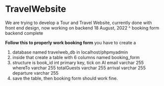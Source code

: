 # TravelWebsite
 We are trying to develop a Tour and Travel Website,
 currently done with front end design, now working on backend
 18 August, 2022 ^
 booking form backend complete

 **Follow this to properly work booking form**
 you have to create a 
 1. database named travelweb_db in localhost/phpmyadmin
 2. inside that create a table with 6 columns named booking_form
 3. structure is 
        book_id  int   primary key, tick on AI
        email   varchar 255
        whereTo varchar 255
        totalGuests varchar 255
        arrival varchar 255
        departure varchar 255
 4. save the table,  then booking form should work fine.

 


